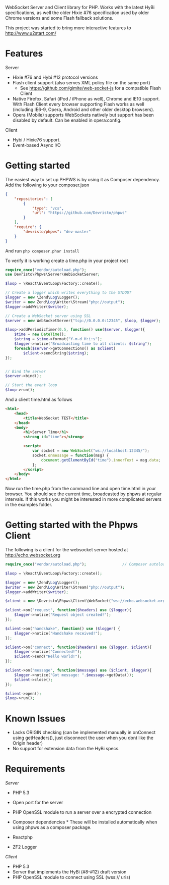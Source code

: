 WebSocket Server and Client library for PHP. Works with the latest HyBi specifications, as well the older Hixie #76 specification used by older Chrome versions and some Flash fallback solutions.

This project was started to bring more interactive features to http://www.u2start.com/

Features
============
Server
  * Hixie #76 and Hybi #12 protocol versions
  * Flash client support (also serves XML policy file on the same port)
     * See https://github.com/gimite/web-socket-js for a compatible Flash Client
  * Native Firefox, Safari (iPod / iPhone as well), Chrome and IE10 support. With Flash Client every browser supporting Flash works as well (including IE6-9, Opera, Android and other older desktop browsers).
  * Opera (Mobile) supports WebSockets natively but support has been disabled by default. Can be enabled in opera:config.

Client
  * Hybi / Hixie76 support.
  * Event-based Async I/O


Getting started
=================
The easiest way to set up PHPWS is by using it as Composer dependency. Add the following to your composer.json

```json
{
    "repositories": [
        {
            "type": "vcs",
            "url": "https://github.com/Devristo/phpws"
        }
    ],
    "require": {
        "devristo/phpws": "dev-master"
    }
}
```

And run ```php composer.phar install```

To verify it is working create a time.php in your project root
```php
require_once("vendor/autoload.php");
use Devristo\Phpws\Server\WebSocketServer;

$loop = \React\EventLoop\Factory::create();

// Create a logger which writes everything to the STDOUT
$logger = new \Zend\Log\Logger();
$writer = new Zend\Log\Writer\Stream("php://output");
$logger->addWriter($writer);

// Create a WebSocket server using SSL
$server = new WebSocketServer("tcp://0.0.0.0:12345", $loop, $logger);

$loop->addPeriodicTimer(0.5, function() use($server, $logger){
    $time = new DateTime();
    $string = $time->format("Y-m-d H:i:s");
    $logger->notice("Broadcasting time to all clients: $string");
    foreach($server->getConnections() as $client)
        $client->sendString($string);
});


// Bind the server
$server->bind();

// Start the event loop
$loop->run();
```

And a client time.html as follows
```html
<html>
    <head>
        <title>WebSocket TEST</title>
    </head>
    <body>
        <h1>Server Time</h1>
        <strong id="time"></strong>

        <script>
            var socket = new WebSocket("ws://localhost:12345/");
            socket.onmessage = function(msg) {
                document.getElementById("time").innerText = msg.data;
            };
        </script>
    </body>
</html>
```
Now run the time.php from the command line and open time.html in your browser. You should see the current time, broadcasted
by phpws at regular intervals. If this works you might be interested in more complicated servers in the examples folder.

Getting started with the Phpws Client
=======================================
The following is a client for the websocket server hosted at http://echo.websocket.org

```php
require_once("vendor/autoload.php");                // Composer autoloader

$loop = \React\EventLoop\Factory::create();

$logger = new \Zend\Log\Logger();
$writer = new Zend\Log\Writer\Stream("php://output");
$logger->addWriter($writer);

$client = new \Devristo\Phpws\Client\WebSocket("ws://echo.websocket.org/?encoding=text", $loop, $logger);

$client->on("request", function($headers) use ($logger){
    $logger->notice("Request object created!");
});

$client->on("handshake", function() use ($logger) {
    $logger->notice("Handshake received!");
});

$client->on("connect", function($headers) use ($logger, $client){
    $logger->notice("Connected!");
    $client->send("Hello world!");
});

$client->on("message", function($message) use ($client, $logger){
    $logger->notice("Got message: ".$message->getData());
    $client->close();
});

$client->open();
$loop->run();
```


Known Issues
==================
  * Lacks ORIGIN checking (can be implemented manually in onConnect using getHeaders(), just disconnect the user when you dont like the Origin header)
  * No support for extension data from the HyBi specs.

Requirements
=================
*Server*
 * PHP 5.3
 * Open port for the server
 * PHP OpenSSL module to run a server over a encrypted connection

* Composer dependencies *
These will be installed automatically when using phpws as a composer package.

 * Reactphp
 * ZF2 Logger

*Client*
 * PHP 5.3
 * Server that implements the HyBi (#8-#12) draft version
 * PHP OpenSSL module to connect using SSL (wss:// uris)

